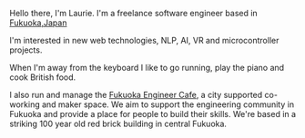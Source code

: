 Hello there, I'm Laurie. I'm a freelance software engineer based in [Fukuoka,Japan](https://goo.gl/maps/9g3GZ9oeMJAg8r2UA)

I'm interested in new web technologies, NLP, AI, VR and microcontroller projects.

When I'm away from the keyboard I like to go running, play the piano and cook British food.

I also run and manage the [Fukuoka Engineer Cafe](https://engineercafe.jp/en), a city supported co-working and maker space. We aim to support the engineering community in Fukuoka and provide a place for people to build their skills.  We're based in a striking 100 year old red brick building in central Fukuoka. 
